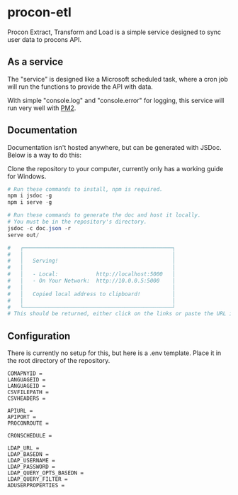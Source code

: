 # procon-etl

Procon Extract, Transform and Load is a simple service designed to sync user data to procons API.

## As a service

The "service" is designed like a Microsoft scheduled task, where a cron job will run the functions to provide the API with data.

With simple "console.log" and "console.error" for logging, this service will run very well with [PM2](https://pm2.keymetrics.io/).

## Documentation

Documentation isn't hosted anywhere, but can be generated with JSDoc. Below is a way to do this:

Clone the repository to your computer, currently only has a working guide for Windows.

```powershell
# Run these commands to install, npm is required.
npm i jsdoc -g
npm i serve -g

# Run these commands to generate the doc and host it locally.
# You must be in the repository's directory.
jsdoc -c doc.json -r
serve out/

#   ┌───────────────────────────────────────────────┐
#   │                                               │
#   │   Serving!                                    │
#   │                                               │
#   │   - Local:            http://localhost:5000   │
#   │   - On Your Network:  http://10.0.0.5:5000    │
#   │                                               │
#   │   Copied local address to clipboard!          │
#   │                                               │
#   └───────────────────────────────────────────────┘
# This should be returned, either click on the links or paste the URL into your browser.
```

## Configuration

There is currently no setup for this, but here is a .env template. Place it in the root directory of the repository.

```
COMAPNYID = 
LANGUAGEID = 
LANGUAGEID = 
CSVFILEPATH = 
CSVHEADERS = 

APIURL = 
APIPORT = 
PROCONROUTE = 

CRONSCHEDULE = 

LDAP_URL =
LDAP_BASEDN =
LDAP_USERNAME =
LDAP_PASSWORD =
LDAP_QUERY_OPTS_BASEDN =
LDAP_QUERY_FILTER = 
ADUSERPROPERTIES = 
```
